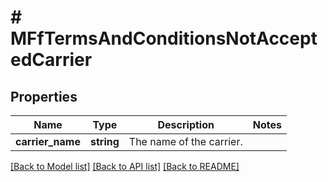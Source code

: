 # # MFfTermsAndConditionsNotAcceptedCarrier

## Properties

Name | Type | Description | Notes
------------ | ------------- | ------------- | -------------
**carrier_name** | **string** | The name of the carrier. |

[[Back to Model list]](../../README.md#models) [[Back to API list]](../../README.md#endpoints) [[Back to README]](../../README.md)
